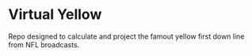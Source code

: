 # Virtual Yellow 
Repo designed to calculate and project the famout yellow first down line from NFL broadcasts.

